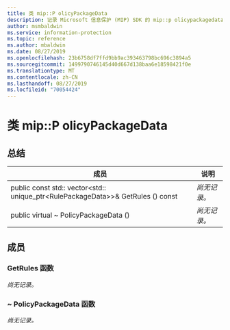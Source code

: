 ```yaml
---
title: 类 mip::P olicyPackageData
description: 记录 Microsoft 信息保护 (MIP) SDK 的 mip::p olicypackagedata 类。
author: msmbaldwin
ms.service: information-protection
ms.topic: reference
ms.author: mbaldwin
ms.date: 08/27/2019
ms.openlocfilehash: 23b6758df7ffd9bb9ac393463798bc696c3894a5
ms.sourcegitcommit: 1499790746145d40d667d138baa6e18598421f0e
ms.translationtype: MT
ms.contentlocale: zh-CN
ms.lasthandoff: 08/27/2019
ms.locfileid: "70054424"
---
```

# <a name="class-mippolicypackagedata"></a>类 mip::P olicyPackageData 
  
## <a name="summary"></a>总结
 成员                        | 说明                                
--------------------------------|---------------------------------------------
public const std:: vector\<std:: unique_ptr\<RulePackageData\>\>& GetRules () const  | _尚无记录。_
public virtual ~ PolicyPackageData ()  | _尚无记录。_
  
## <a name="members"></a>成员
  
### <a name="getrules-function"></a>GetRules 函数
_尚无记录。_

  
### <a name="policypackagedata-function"></a>~ PolicyPackageData 函数
_尚无记录。_
